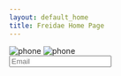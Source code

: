 ```yaml
---
layout: default_home
title: Freidae Home Page
---
```

<div class="col-sm-4">
    <img id="home_iphone" src="/freidae/data/img/I_phone.png" alt="phone">
    <img id="home_iphone_logo" src="/freidae/data/img/App_Image_in_phone.png" alt="phone">
</div>
<div class="col-sm-8">
    <form role="form">
        <div class="form-group">
            <input type="email" class="form-control" id="inputEmail1" placeholder="Email" name="email">
        </div>
    </form>
</div>